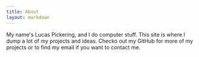 ```yaml
---
title: About
layout: markdown
---
```


My name's Lucas Pickering, and I do computer stuff. This site is where I dump a lot of my projects and ideas. Checko out my GitHub for more of my projects or to find my email if you want to contact me.
